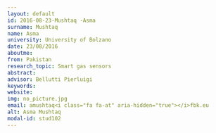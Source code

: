 ```yaml
---
layout: default 
id: 2016-08-23-Mushtaq -Asma
surname: Mushtaq 
name: Asma
university: University of Bolzano
date: 23/08/2016
aboutme: 
from: Pakistan
research_topic: Smart gas sensors
abstract: 
advisor: Bellutti Pierluigi
keywords: 
website: 
img: no_picture.jpg
email: amushtaq<i class="fa fa-at" aria-hidden="true"></i>fbk.eu
alt: Asma Mushtaq 
modal-id: stud102
---
```

